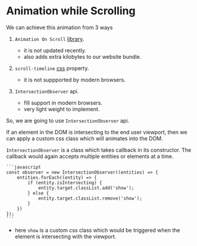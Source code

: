 # Animation while Scrolling

We can achieve this animation from 3 ways

1. `Animation On Scroll` [library](https://michalsnik.github.io/aos/).
    * it is not updated recently.
    * also adds extra kilobytes to our website bundle. 

2. `scroll-timeline` [css](https://developer.mozilla.org/en-US/docs/Web/CSS/scroll-timeline) property.
    * it is not suppported by modern browsers.

3. `IntersectionObserver` api.
    * fill support in modern browsers. 
    * very light weight to implement. 

So, we are going to use `IntersectionObserver` api. 

If an element in the DOM is intersecting to the end user viewport, then we can apply a custom css class which will animates into the DOM.

`IntersectionObserver` is a class which takes callback in its constructor. The callback would again accepts multiple entities or elements at a time.

    ```javascript
    const observer = new IntersectionObserver((entities) => {
        entities.forEach((entity) => {
            if (entity.isIntersecting) {
                entity.target.classList.add('show');
            } else {
                entity.target.classList.remove('show');
            }
        })
    });
    ```
* here `show` is a custom css class which would be triggered when the element is intersecting with the viewport. 